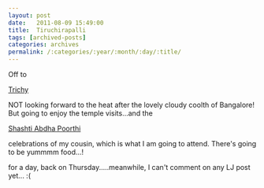 ```yaml
---
layout: post
date:	2011-08-09 15:49:00
title:  Tiruchirapalli
tags: [archived-posts]
categories: archives
permalink: /:categories/:year/:month/:day/:title/
---
```

Off to 

<a href="http://en.wikipedia.org/wiki/Tiruchirappalli"> Trichy </a>

NOT looking forward to the heat after the lovely cloudy coolth of Bangalore! But going to enjoy the temple visits...and the 

<a href="http://tamilelibrary.org/sadhana/archives/87"> Shashti Abdha Poorthi </a>

celebrations of my cousin, which is what I am going to attend. There's going to be yummmm food...!

for a day, back on Thursday.....meanwhile, I can't comment on any LJ post yet... :(
